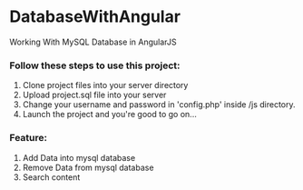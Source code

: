 # DatabaseWithAngular
Working With MySQL Database in AngularJS

### Follow these steps to use this project:
1. Clone project files into your server directory
2. Upload project.sql file into your server
3. Change your username and password in 'config.php' inside /js directory.
4. Launch the project and you're good to go on...

### Feature:
1. Add Data into mysql database
2. Remove Data from mysql database
3. Search content
